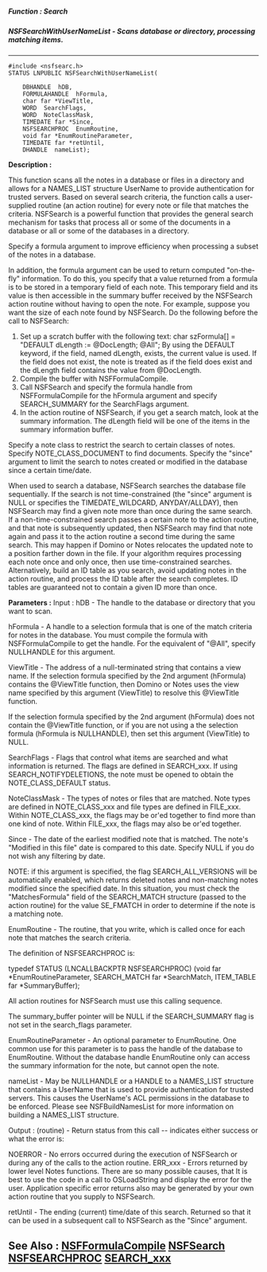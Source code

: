 ##### Function : Search
##### NSFSearchWithUserNameList - Scans database or directory, processing matching items.
---
```
#include <nsfsearc.h>
STATUS LNPUBLIC NSFSearchWithUserNameList(

	DBHANDLE  hDB,
	FORMULAHANDLE  hFormula,
	char far *ViewTitle,
	WORD  SearchFlags,
	WORD  NoteClassMask,
	TIMEDATE far *Since,
	NSFSEARCHPROC  EnumRoutine,
	void far *EnumRoutineParameter,
	TIMEDATE far *retUntil,
	DHANDLE  nameList);
```
**Description :**

This function scans all the notes in a database or files in a directory and 
allows for a NAMES_LIST structure UserName to provide authentication for 
trusted servers. Based on several search criteria, the function calls a 
user-supplied routine (an action routine) for every note or file that matches 
the criteria. NSFSearch is a powerful function that provides the general search 
mechanism for tasks that process all or some of the documents in a database or 
all or some of the databases in a directory.

Specify a formula argument to improve efficiency when processing a subset of 
the notes in a database. 

In addition, the formula argument can be used to return computed "on-the-fly" 
information.  To do this, you specify that a value returned from a formula is 
to be stored in a temporary field of each note.  This temporary field and its 
value is then accessible in the summary buffer received by the NSFSearch action 
routine without having to open the note.  For example, suppose you want the 
size of each note found by NSFSearch.  Do the following before the call to 
NSFSearch:
1.  Set up a scratch buffer with the following text:
char        szFormula[] = "DEFAULT dLength := @DocLength; @All";
By using the DEFAULT keyword, if the field, named dLength, exists, the current 
value is used.  If the field does not exist, the note is treated as if the 
field does exist and the dLength field contains the value from @DocLength.
2.  Compile the buffer with NSFFormulaCompile.
3.  Call NSFSearch  and specify the formula handle from NSFFormulaCompile for 
the hFormula argument and specify SEARCH_SUMMARY for the SearchFlags argument.
4.  In the action routine of NSFSearch, if you get a search match, look at the 
summary information.  The dLength field will be one of the items in the summary 
information buffer.

Specify a note class to restrict the search to certain classes of notes. 
Specify NOTE_CLASS_DOCUMENT to find documents. Specify the "since" argument to 
limit the search to notes created or modified in the database since a certain 
time/date. 

When used to search a database, NSFSearch searches the database file 
sequentially. If the search is not time-constrained (the "since" argument is 
NULL or specifies the TIMEDATE_WILDCARD, ANYDAY/ALLDAY), then NSFSearch may 
find a given note more than once during the same search. If a 
non-time-constrained search passes a certain note to the action routine, and 
that note is subsequently updated, then NSFSearch may find that note again and 
pass it to the action routine a second time during the same search. This may 
happen if Domino or Notes relocates the updated note to a position farther down 
in the file. If your algorithm requires processing each note once and only 
once, then use time-constrained searches. Alternatively, build an ID table as 
you search, avoid updating notes in the action routine, and process the ID 
table after the search completes. ID tables are guaranteed not to contain a 
given ID more than once.

**Parameters :**
Input :
hDB  -  The handle to the database or directory that you want to scan.

hFormula  -  A handle to a selection formula that is one of the match criteria for notes in the database. You must compile the formula with NSFFormulaCompile to get the handle. For the equivalent of "@All", specify NULLHANDLE for this argument.

ViewTitle  -  The address of a null-terminated string that contains a view name.  If the selection formula specified by the 2nd argument (hFormula) contains the @ViewTitle function, then Domino or Notes uses the view name specified by this argument (ViewTitle) to resolve this @ViewTitle function.  

If the selection formula specified by the 2nd argument (hFormula) does not contain the @ViewTitle function, or if you are not using a the selection formula (hFormula is NULLHANDLE), then set this argument (ViewTitle) to NULL. 


SearchFlags  -  Flags that control what items are searched and what information is returned. The flags are defined in SEARCH_xxx.  If using SEARCH_NOTIFYDELETIONS, the note must be opened to obtain the NOTE_CLASS_DEFAULT status. 

NoteClassMask  -  The types of notes or files that are matched. Note types are defined in NOTE_CLASS_xxx and file types are defined in FILE_xxx. Within NOTE_CLASS_xxx, the flags may be or'ed together to find more than one kind of note.  Within FILE_xxx, the flags may also be or'ed together.

Since  -  The date of the earliest modified note that is matched. The note's "Modified in this file" date is compared to this date.  Specify NULL if you do not wish any filtering by date.

NOTE: if this argument is specified, the flag SEARCH_ALL_VERSIONS will be automatically enabled, which returns deleted notes and non-matching notes modified since the specified date.  In this situation, you must check the "MatchesFormula" field of the SEARCH_MATCH structure (passed to the action routine) for the value SE_FMATCH in order to determine if the note is a matching note.

EnumRoutine  -  The routine, that you write, which is called once for each note that matches the search criteria.

The definition of NSFSEARCHPROC is:

typedef STATUS (LNCALLBACKPTR NSFSEARCHPROC)
                     (void far *EnumRoutineParameter,
                     SEARCH_MATCH far *SearchMatch,
                     ITEM_TABLE far *SummaryBuffer);

All action routines for NSFSearch must use this calling sequence.

The summary_buffer pointer will be NULL if the SEARCH_SUMMARY flag is not set in the search_flags parameter.

EnumRoutineParameter  -  An optional parameter to EnumRoutine. One common use for this parameter is to pass the handle of the database to EnumRoutine.  Without the database handle EnumRoutine only can access the summary information for the note, but cannot open the note.

nameList  -  May be NULLHANDLE or a HANDLE to a NAMES_LIST structure that contains a UserName that is used to provide authentication for trusted servers.  This causes the UserName's ACL permissions in the database to be enforced.  Please see NSFBuildNamesList for more information on building a NAMES_LIST structure.

Output :
(routine)  -  Return status from this call -- indicates either success or what the error is:

NOERROR - No errors occurred during the execution of NSFSearch or during any of the calls to the action routine.
ERR_xxx - Errors returned by lower level Notes functions.  There are so many possible causes, that It is best to use the code in a call to OSLoadString and display the error for the user.  Application specific error returns also may be generated by your own action routine that you supply to NSFSearch.


retUntil  -  The ending (current) time/date of this search.  Returned so that it can be used in a subsequent call to NSFSearch as the "Since" argument.


**See Also :**
[NSFFormulaCompile](/reference/Func/NSFFormulaCompile)
[NSFSearch](/reference/Func/NSFSearch)
[NSFSEARCHPROC](/reference/Data/NSFSEARCHPROC)
[SEARCH_xxx](/reference/Symb/SEARCH_xxx)
---
